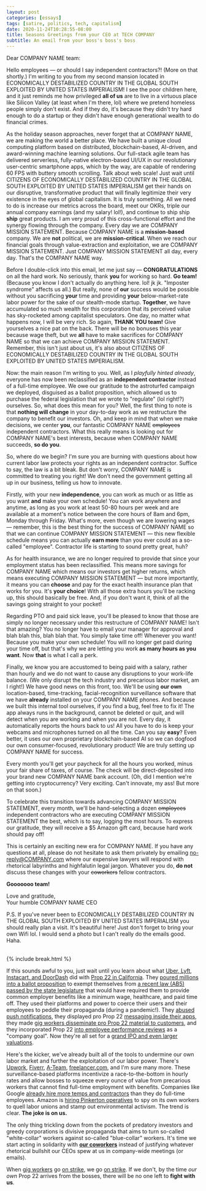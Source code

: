 ```yaml
---
layout: post
categories: [essays]
tags: [satire, politics, tech, capitalism]
date: 2020-11-24T10:28:55-08:00
title: Seasons Greetings from your CEO at TECH COMPANY
subtitle: An email from your boss's boss's boss
---
```


Dear COMPANY NAME team:

Hello employees &mdash; or should I say independent contractors?! (More on that shortly.) I'm writing to you from my second mansion located in ECONOMICALLY DESTABILIZED COUNTRY IN THE GLOBAL SOUTH EXPLOITED BY UNITED STATES IMPERIALISM! I see the poor children here, and it just reminds me how privileged **all of us** are to live in a virtuous place like Silicon Valley (at least when I'm there, lol) where we pretend homeless people simply don't exist. And if they do, it's because they didn't try hard enough to do a startup or they didn't have enough generational wealth to do financial crimes.

<!--excerpt-->

As the holiday season approaches, never forget that at COMPANY NAME, we are making the world a better place. We have built a unique cloud computing platform based on distributed, blockchain-based, AI-driven, and award-winning machine learning solutions. Our full-stack agile team has delivered serverless, fully-native electron-based UI/UX in our revolutionary user-centric smartphone apps, which by the way, are capable of rendering 60 FPS with buttery smooth scrolling. Talk about web scale! Just wait until CITIZENS OF ECONOMICALLY DESTABILIZED COUNTRY IN THE GLOBAL SOUTH EXPLOITED BY UNITED STATES IMPERIALISM get their hands on our disruptive, transformative product that will finally legitimize their very existence in the eyes of global capitalism. It is truly something. All we need to do is increase our metrics across the board, meet our OKRs, triple our annual company earnings (and my salary! lol!), and continue to ship ship **ship** great products. I am very proud of this cross-functional effort and the synergy flowing through the company. Every day we are COMPANY MISSION STATEMENT. Because COMPANY NAME is a **mission-based** company. We are **not** political, we are **mission-critical**. When we reach our financial goals through value-extraction and exploitation, we are COMPANY MISSION STATEMENT. Just COMPANY MISSION STATEMENT all day, every day. That's the COMPANY NAME way.

Before I double-click into this email, let me just say &mdash; **CONGRATULATIONS** on all the hard work. No seriously, thank **you** for working so hard. **Go team!** (Because you know I don't actually do anything here. lol! jk jk. "Imposter syndrome" affects us all.) But really, none of **our** success would be possible without you sacrificing **your** time and providing **your** below-market-rate labor power for the sake of our stealth-mode startup. **Together**, we have accumulated so much wealth for this corporation that its perceived value has sky-rocketed among capitalist speculators. One day, no matter what happens now, I will be very rich. So again, **THANK YOU team!** Give yourselves a nice pat on the back. There will be no bonuses this year because wage theft, but we **all** have to make sacrifices for COMPANY NAME so that we can achieve COMPANY MISSION STATEMENT. Remember, this isn't just about us, it's also about CITIZENS OF ECONOMICALLY DESTABILIZED COUNTRY IN THE GLOBAL SOUTH EXPLOITED BY UNITED STATES IMPERIALISM.

Now: the main reason I'm writing to you. Well, as I *playfully hinted already*, everyone has now been reclassified as an **independent contractor** instead of a full-time employee. We owe our gratitude to the astroturfed campaign we deployed, disguised as a ballot proposition, which allowed us to purchase the federal legislation that we wrote to "regulate" (lol right!?) ourselves. So, what does this mean for you? Well, the first thing to note is that **nothing will change** in your day-to-day work as we restructure the company to benefit our investors. Oh, and keep in mind that when we make decisions, we center **you**, our fantastic COMPANY NAME ~~employees~~ independent contractors. What this really means is looking out for COMPANY NAME's best interests, because when COMPANY NAME succeeds, **so do you**.

So, where do we begin? I'm sure you are burning with questions about how current labor law protects your rights as an independent contractor. Suffice to say, the law is a bit bleak. But don't worry, COMPANY NAME is committed to treating you right! We don't need the government getting all up in our business, telling us how to innovate.

Firstly, with your new **independence**, you can work as much or as little as you want **and** make your own schedule! You can work anywhere and anytime, as long as you work at least 50-80 hours per week and are available at a moment's notice between the core hours of 8am and 6pm, Monday through Friday. What's more, even though we are lowering wages &mdash; remember, this is the best thing for the success of COMPANY NAME so that we can continue COMPANY MISSION STATEMENT &mdash; this new flexible schedule means you can actually **earn more** than you ever could as a so-called "employee". Contractor life is starting to sound pretty great, huh?

As for health insurance, we are no longer required to provide that since your employment status has been reclassified. This means more savings for COMPANY NAME which means our investors get higher returns, which means executing COMPANY MISSION STATEMENT &mdash; but more importantly, it means you can **choose** and pay for the exact health insurance plan that works for you. It's **your choice**! With all those extra hours you'll be racking up, this should basically be free. And, if you don't want it, think of all the savings going straight to your pocket!

Regarding PTO and paid sick leave, you'll be pleased to know that those are simply no longer necessary under this restructure of COMPANY NAME! Isn't that amazing? You no longer have to email your manager for approval and blah blah this, blah blah that. You simply take time off! Whenever you want! Because you make your own schedule! You will no longer get paid during your time off, but that's why we are letting you work **as many hours as you want**. Now **that** is what I call a perk.

Finally, we know you are accustomed to being paid with a salary, rather than hourly and we do not want to cause any disruptions to your work-life balance. (We only disrupt the tech industry and precarious labor market, am I right!) We have good news on this front, too. We'll be using **our own** location-based, time-tracking,  facial-recognition surveillance software that we have **already** installed on your COMPANY NAME phones. And because we built this internal tool ourselves, if you find a bug, feel free to fix it! The app always runs in the background, cannot be deleted or quit, and will detect when you are working and when you are not. Every day, it automatically reports the hours back to us! All you have to do is keep your webcams and microphones turned on all the time. Can you say **easy**? Even better, it uses our own proprietary blockchain-based AI so we can dogfood our own consumer-focused, revolutionary product! We are truly setting up COMPANY NAME for success.

Every month you'll get your paycheck for all the hours you worked, minus your fair share of taxes, of course. The check will be direct-deposited into your brand new COMPANY NAME bank account. (Oh, did I mention we're getting into cryptocurrency? Very exciting. Can't innovate, my ass! But more on that soon.)

To celebrate this transition towards advancing COMPANY MISSION STATEMENT, every month, we'll be hand-selecting a dozen ~~employees~~ independent contractors who are executing COMPANY MISSION STATEMENT the best, which is to say, logging the most hours. To express our gratitude, they will receive a $5 Amazon gift card, because hard work should pay off!

This is certainly an exciting new era for COMPANY NAME. If you have any questions at all, please do not hesitate to ask them privately by emailing no-reply@COMPANY.com where our expensive lawyers will respond with rhetorical labyrinths and highfalutin legal jargon. Whatever you do, **do not** discuss these changes with your ~~coworkers~~ fellow contractors.

**Gooooooo team!**

Love and gratitude,<br/>
Your humble COMPANY NAME CEO

P.S. If you've never been to ECONOMICALLY DESTABILIZED COUNTRY IN THE GLOBAL SOUTH EXPLOITED BY UNITED STATES IMPERIALISM you should really plan a visit. It's beautiful here! Just don't forget to bring your own Wifi lol. I would send a photo but I can't really do the emails good. Haha.

<br/>
{% include break.html %}
<br/>

If this sounds awful to you, just wait until you learn about what [Uber, Lyft](https://www.nytimes.com/2020/11/04/technology/california-uber-lyft-prop-22.html), [Instacart, and DoorDash](https://sf.eater.com/2020/10/16/21520005/doordash-prop-22-gig-workers-ab5-apps) did with [Prop 22 in California](https://www.hrw.org/news/2020/10/15/california-proposition-22-threatens-gig-workers-rights). They [poured millions into a ballot proposition](https://www.buzzfeednews.com/article/carolineodonovan/uber-lyft-proposition-22-workers-rights) to exempt themselves from [a recent law (AB5) passed by the state legislature](https://www.vox.com/2019/9/11/20850878/california-passes-ab5-bill-uber-lyft) that would have required them to provide common employer benefits like a minimum wage, healthcare, and paid time off. They used their platforms and power to coerce their users and their employees to peddle their propaganda (during a pandemic!). They [abused push notifications](https://www.theverge.com/2020/10/15/21517316/uber-spamming-user-political-push-notifications-prop-22-vote), they displayed pro Prop 22 [messaging inside their apps](https://www.theverge.com/2020/11/4/21549760/uber-lyft-prop-22-win-vote-app-message-notifications), they made [gig workers disseminate pro Prop 22 material to customers](https://sanfrancisco.cbslocal.com/2020/10/13/prop-22-instacart-provided-some-contract-workers-with-stickers-fliers-promoting-controversial-ballot-measure/), and they incorporated Prop 22 [into employee performance reviews](https://news.techworkerscoalition.org/2020/10/30/issue-13/) as a "company goal". Now they're all set for a [grand IPO and even larger valuations](https://www.cnbc.com/2020/11/05/california-prop-22-win-improves-doordash-instacart-ipo-prospects.html).

Here's the kicker, we've already built all of the tools to undermine our own labor market and further the exploitation of our labor power. There's [Upwork](http://upwork.com), [Fiverr](https://www.fiverr.com), [A-Team](https://join.a.team), [freelancer.com](https://www.freelancer.com), and I'm sure many more. These surveillance-based platforms incentivize a race-to-the-bottom in hourly rates and allow bosses to squeeze every ounce of value from precarious workers that cannot find full-time employment with benefits. Companies like Google [already hire more temps and contractors](https://www.nytimes.com/2019/05/28/technology/google-temp-workers.html) than they do full-time employees. Amazon is [hiring Pinkerton operatives](https://www.vice.com/en/article/5dp3yn/amazon-leaked-reports-expose-spying-warehouse-workers-labor-union-environmental-groups-social-movements) to spy on its own workers to quell labor unions and stamp out environmental activism. The trend is clear. **The joke is on us.**

The only thing trickling down from the pockets of predatory investors and greedy corporations is divisive propaganda that aims to turn so-called "white-collar" workers against so-called "blue-collar" workers. It's time we start acting in solidarity with [**our coworkers**](https://drivers-united.org) instead of justifying whatever rhetorical bullshit our CEOs spew at us in company-wide meetings (or emails).

When [gig workers](https://www.vice.com/en/article/v7gzd8/targets-gig-workers-will-strike-to-protest-switch-to-algorithmic-pay-model) go [on strike](https://www.vice.com/en/article/jgxazk/they-arent-anything-without-us-gig-workers-are-striking-throughout-latin-america), we go [on strike](https://www.washingtonpost.com/technology/2020/05/01/amazon-instacart-workers-strike/). If we don't, by the time *our own* Prop 22 arrives from the bosses, there will be no one left to **fight with us**.
